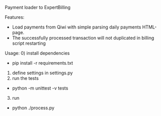 Payment loader to ExpertBilling

Features:
 * Load payments from Qiwi with simple parsing daily payments HTML-page.
 * The successfully processed transaction will not duplicated in billing script restarting

Usage:
0) install dependencies
 * pip install -r requirements.txt
1) define settings in settings.py
2) run the tests
 * python -m unittest -v tests
3) run
 * python ./process.py
